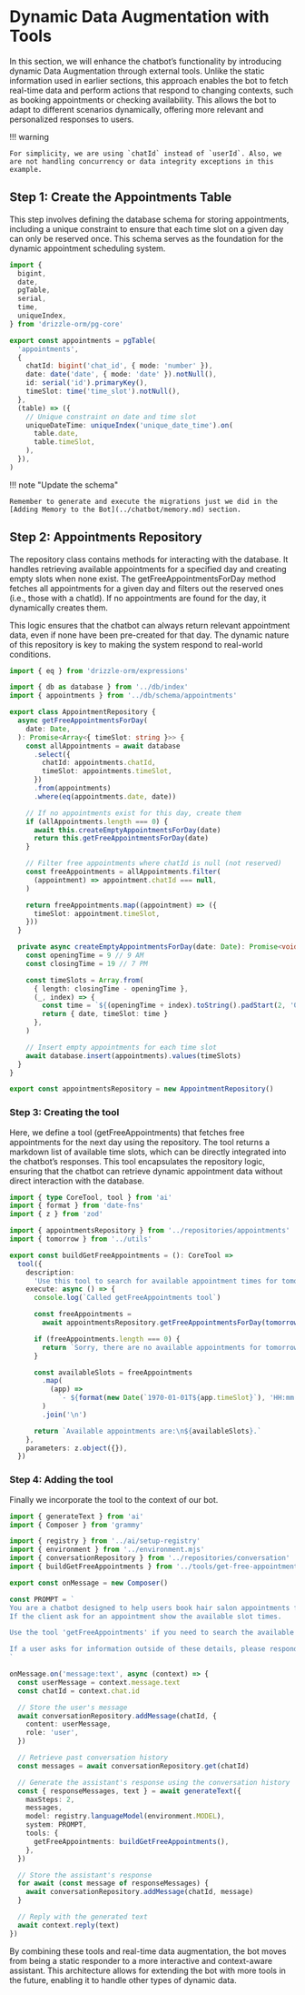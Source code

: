 # Dynamic Data Augmentation with Tools

In this section, we will enhance the chatbot’s functionality by introducing dynamic Data Augmentation through external tools. Unlike the static information used in earlier sections, this approach enables the bot to fetch real-time data and perform actions that respond to changing contexts, such as booking appointments or checking availability. This allows the bot to adapt to different scenarios dynamically, offering more relevant and personalized responses to users.

!!! warning

    For simplicity, we are using `chatId` instead of `userId`. Also, we are not handling concurrency or data integrity exceptions in this example.

## Step 1: Create the Appointments Table

This step involves defining the database schema for storing appointments, including a unique constraint to ensure that each time slot on a given day can only be reserved once. This schema serves as the foundation for the dynamic appointment scheduling system.


```ts title="src/lib/db/schema/appointments.ts"
import {
  bigint,
  date,
  pgTable,
  serial,
  time,
  uniqueIndex,
} from 'drizzle-orm/pg-core'

export const appointments = pgTable(
  'appointments',
  {
    chatId: bigint('chat_id', { mode: 'number' }),
    date: date('date', { mode: 'date' }).notNull(),
    id: serial('id').primaryKey(),
    timeSlot: time('time_slot').notNull(),
  },
  (table) => ({
    // Unique constraint on date and time slot
    uniqueDateTime: uniqueIndex('unique_date_time').on(
      table.date,
      table.timeSlot,
    ),
  }),
)
```

!!! note "Update the schema"

    Remember to generate and execute the migrations just we did in the [Adding Memory to the Bot](../chatbot/memory.md) section. 

## Step 2: Appointments Repository

The repository class contains methods for interacting with the database. It handles retrieving available appointments for a specified day and creating empty slots when none exist. The getFreeAppointmentsForDay method fetches all appointments for a given day and filters out the reserved ones (i.e., those with a chatId). If no appointments are found for the day, it dynamically creates them.

This logic ensures that the chatbot can always return relevant appointment data, even if none have been pre-created for that day. The dynamic nature of this repository is key to making the system respond to real-world conditions.

```ts title="src/lib/repositories/appointments.ts"
import { eq } from 'drizzle-orm/expressions'

import { db as database } from '../db/index'
import { appointments } from '../db/schema/appointments'

export class AppointmentRepository {
  async getFreeAppointmentsForDay(
    date: Date,
  ): Promise<Array<{ timeSlot: string }>> {
    const allAppointments = await database
      .select({
        chatId: appointments.chatId,
        timeSlot: appointments.timeSlot,
      })
      .from(appointments)
      .where(eq(appointments.date, date))

    // If no appointments exist for this day, create them
    if (allAppointments.length === 0) {
      await this.createEmptyAppointmentsForDay(date)
      return this.getFreeAppointmentsForDay(date)
    }

    // Filter free appointments where chatId is null (not reserved)
    const freeAppointments = allAppointments.filter(
      (appointment) => appointment.chatId === null,
    )

    return freeAppointments.map((appointment) => ({
      timeSlot: appointment.timeSlot,
    }))
  }

  private async createEmptyAppointmentsForDay(date: Date): Promise<void> {
    const openingTime = 9 // 9 AM
    const closingTime = 19 // 7 PM

    const timeSlots = Array.from(
      { length: closingTime - openingTime },
      (_, index) => {
        const time = `${(openingTime + index).toString().padStart(2, '0')}:00`
        return { date, timeSlot: time }
      },
    )

    // Insert empty appointments for each time slot
    await database.insert(appointments).values(timeSlots)
  }
}

export const appointmentsRepository = new AppointmentRepository()
```

### Step 3: Creating the tool

Here, we define a tool (getFreeAppointments) that fetches free appointments for the next day using the repository. The tool returns a markdown list of available time slots, which can be directly integrated into the chatbot’s responses. This tool encapsulates the repository logic, ensuring that the chatbot can retrieve dynamic appointment data without direct interaction with the database.

```ts title="src/lib/tools/get-free-appointments.ts"
import { type CoreTool, tool } from 'ai'
import { format } from 'date-fns'
import { z } from 'zod'

import { appointmentsRepository } from '../repositories/appointments'
import { tomorrow } from '../utils'

export const buildGetFreeAppointments = (): CoreTool =>
  tool({
    description:
      'Use this tool to search for available appointment times for tomorrow. Returns the response',
    execute: async () => {
      console.log(`Called getFreeAppointments tool`)

      const freeAppointments =
        await appointmentsRepository.getFreeAppointmentsForDay(tomorrow())

      if (freeAppointments.length === 0) {
        return `Sorry, there are no available appointments for tomorrow.`
      }

      const availableSlots = freeAppointments
        .map(
          (app) =>
            `- ${format(new Date(`1970-01-01T${app.timeSlot}`), 'HH:mm')}`,
        )
        .join('\n')

      return `Available appointments are:\n${availableSlots}.`
    },
    parameters: z.object({}),
  })
```

### Step 4: Adding the tool

Finally we incorporate the tool to the context of our bot.

```ts title="src/lib/handlers/on-message.ts"
import { generateText } from 'ai'
import { Composer } from 'grammy'

import { registry } from '../ai/setup-registry'
import { environment } from '../environment.mjs'
import { conversationRepository } from '../repositories/conversation'
import { buildGetFreeAppointments } from '../tools/get-free-appointments'

export const onMessage = new Composer()

const PROMPT = `
You are a chatbot designed to help users book hair salon appointments for the next day.
If the client ask for an appointment show the available slot times.

Use the tool 'getFreeAppointments' if you need to search the available appointments for tomorrow.

If a user asks for information outside of these details, please respond with: "I'm sorry, but I cannot assist with that. For more information, please call us at (555) 456-7890 or email us at info@hairsalon.com."
`

onMessage.on('message:text', async (context) => {
  const userMessage = context.message.text
  const chatId = context.chat.id

  // Store the user's message
  await conversationRepository.addMessage(chatId, {
    content: userMessage,
    role: 'user',
  })

  // Retrieve past conversation history
  const messages = await conversationRepository.get(chatId)

  // Generate the assistant's response using the conversation history
  const { responseMessages, text } = await generateText({
    maxSteps: 2,
    messages,
    model: registry.languageModel(environment.MODEL),
    system: PROMPT,
    tools: {
      getFreeAppointments: buildGetFreeAppointments(),
    },
  })

  // Store the assistant's response
  for await (const message of responseMessages) {
    await conversationRepository.addMessage(chatId, message)
  }

  // Reply with the generated text
  await context.reply(text)
})
```

By combining these tools and real-time data augmentation, the bot moves from being a static responder to a more interactive and context-aware assistant. This architecture allows for extending the bot with more tools in the future, enabling it to handle other types of dynamic data.
